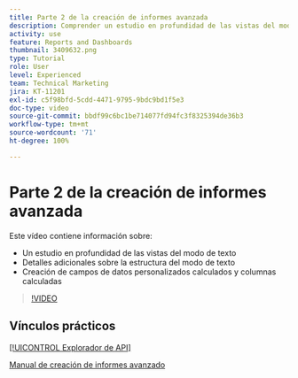 ```yaml
---
title: Parte 2 de la creación de informes avanzada
description: Comprender un estudio en profundidad de las vistas del modo de texto, detalles adicionales sobre la estructura del modo de texto, datos personalizados calculados y columnas calculadas.
activity: use
feature: Reports and Dashboards
thumbnail: 3409632.png
type: Tutorial
role: User
level: Experienced
team: Technical Marketing
jira: KT-11201
exl-id: c5f98bfd-5cdd-4471-9795-9bdc9bd1f5e3
doc-type: video
source-git-commit: bbdf99c6bc1be714077fd94fc3f8325394de36b3
workflow-type: tm+mt
source-wordcount: '71'
ht-degree: 100%

---
```


# Parte 2 de la creación de informes avanzada

Este vídeo contiene información sobre:

* Un estudio en profundidad de las vistas del modo de texto
* Detalles adicionales sobre la estructura del modo de texto
* Creación de campos de datos personalizados calculados y columnas calculadas

>[!VIDEO](https://video.tv.adobe.com/v/3409634/?quality=12&learn=on&enablevpops=1)

## Vínculos prácticos

[[!UICONTROL Explorador de API]](https://developer.adobe.com/workfront/api-explorer/)

[Manual de creación de informes avanzado](/help/assets/advanced-reporting-manual.pdf)
